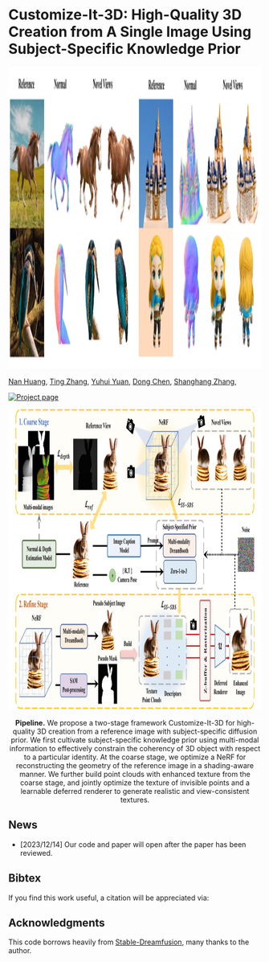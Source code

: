 # Customize-It-3D: High-Quality 3D Creation from A Single Image Using Subject-Specific Knowledge Prior

<!-- ![Teaser](teaser.png) -->
<p align="center">
  <img src="./assets/teaser.jpg" height=600>
</p>

[Nan Huang](https://github.com/nnanhuang),
[Ting Zhang](https://www.microsoft.com/en-us/research/people/tinzhan/),
[Yuhui Yuan](https://www.microsoft.com/en-us/research/people/yuyua/),
[Dong Chen](https://www.microsoft.com/en-us/research/people/doch/),
[Shanghang Zhang](https://www.shanghangzhang.com/),

<!-- [![arXiv](https://img.shields.io/badge/ArXiv-2310.11784-red)](https://arxiv.org/abs/2310.11784) -->
[![Project page](https://img.shields.io/badge/Project-Page-brightgreen)](https://nnanhuang.github.io/projects/customize-it-3d/)

<p align="center">
  <img src="./assets/pipeline.jpg" height=600>
</p>

<div align="center">
<b>Pipeline.</b> We propose a two-stage framework Customize-It-3D for high-quality 3D creation from a reference image with subject-specific diffusion prior. We first cultivate subject-specific knowledge prior using multi-modal information to effectively constrain the coherency of 3D object with respect to a particular identity. At the coarse stage, we optimize a NeRF for reconstructing the geometry of the reference image in a shading-aware manner. We further build point clouds with enhanced texture from the coarse stage, and jointly optimize the texture of invisible points and a learnable deferred renderer to generate realistic and view-consistent textures.
</div>

## News

- [2023/12/14] Our code and paper will open after the paper has been reviewed. 

## Bibtex
If you find this work useful, a citation will be appreciated via:

<!-- <pre><code>
    @misc{cheng2023progressive3d,
        title={Progressive3D: Progressively Local Editing for Text-to-3D Content Creation with Complex Semantic Prompts}, 
        author={Xinhua Cheng and Tianyu Yang and Jianan Wang and Yu Li and Lei Zhang and Jian Zhang and Li Yuan},
        year={2023},
        eprint={2310.11784},
        archivePrefix={arXiv},
        primaryClass={cs.CV}
    }
</code></pre> -->

## Acknowledgments
This code borrows heavily from [Stable-Dreamfusion](https://github.com/ashawkey/stable-dreamfusion), many thanks to the author. 
